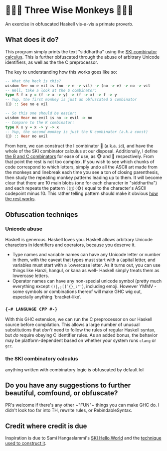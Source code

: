 # 🙈🙉🙊 Three Wise Monkeys 🙈🙉🙊

An exercise in obfuscated Haskell vis-a-vis a primate proverb.

## What does it do?

This program simply prints the text "siddhartha" using the [SKI combinator calculus](https://en.wikipedia.org/wiki/SKI_combinator_calculus). This is further obfuscated through the abuse of arbitrary Unicode identifiers, as well as the the C preprocessor.

The key to understanding how this works goes like so:

```Haskell
-- What the heck is this?
wisdom See no e vil is (no -> e -> vil) -> (no -> e) -> no -> vil
-- Well, take a look at the S combinator:
type S f x y = (f -> x -> y) -> (f -> x) -> f -> y
-- Yup, the first monkey is just an obfuscated S combinator
(🙈) :: See no e vil

-- So this one should be easier:
wisdom Hear no evil is no -> evil -> no
-- Compare to the K combinator:
type K x y = x -> y -> x
-- Yup, the second monkey is just the K combinator (a.k.a const)
(🙉) :: Hear no evil
```

From here, we can construct the I combinator 🙊 (a.k.a. `id`), and have the whole of the SKI combinator calculus at our disposal. Additionally, I define [the B and C combinators](https://en.wikipedia.org/wiki/B,_C,_K,_W_system) for ease of use, as 🐵 and 🐒 respectively. From that point the rest is not too complex. If you wish to see which chunks of code correspond to which letters, simply undo all the ASCII art made from the monkeys and linebreak each time you see a ton of closing parenthesis, then study the repeating monkey patterns leading up to them. It will become clear that there are 10 main blobs (one for each character in "siddhartha") and each repeats the pattern `((🙈)(🐵)` equal to the character's ASCII codepoint minus 10. This rather telling pattern should make it obvious [how the rest works](https://www.reddit.com/r/haskell/comments/ypcu7/hello_world_in_ski_combinator_calculus/c5y5uvq/).

## Obfuscation techniqes

### Unicode abuse

Haskell is generous. Haskell loves you. Haskell allows arbitrary Unicode characters in identifiers and operators, because you deserve it.

 - Type names and variable names can have any Unicode letter or number in them, with the caveat that types must start with a `C`apital letter, and variables must start with a `l`owercase letter. As it turns out, you can use things like Hanzi, hangul, or kana as well- Haskell simply treats them as lowercase letters.
 - Operator names can have any non-special unicode symbol (pretty much everything except ``()|,;[]`{}_:"'``), including emoji. However YMMV - some symbols or combinations thereof will make GHC wig out, especially anything 'bracket-like'.

### `{-# LANGUAGE CPP #-}`

With this GHC extension, we can run the C preprocessor on our Haskell source before compilation. This allows a large number of unusual substitutions that *don't* need to follow the rules of regular Haskell syntax, but *do* require obeying C identifier rules. As an added bonus, the behavior may be platform-dependent based on whether your system runs `clang` or `gcc`.

### the SKI combinatory calculus

anything written with combinatory logic is obfuscated by default lol

## Do you have any suggestions to further beautiful, comfound, or obfuscate?

PR's welcome if there's any other ~"FUN"~ things you can make GHC do. I didn't look too far into TH, rewrite rules, or RebindableSyntax.

## Credit where credit is due

Inspiration is due to Sami Hangaslammi's [SKI Hello World](https://gist.github.com/shangaslammi/3438688) and the [technique used to construct it](https://www.reddit.com/r/haskell/comments/ypcu7/hello_world_in_ski_combinator_calculus/c5y5uvq/).
